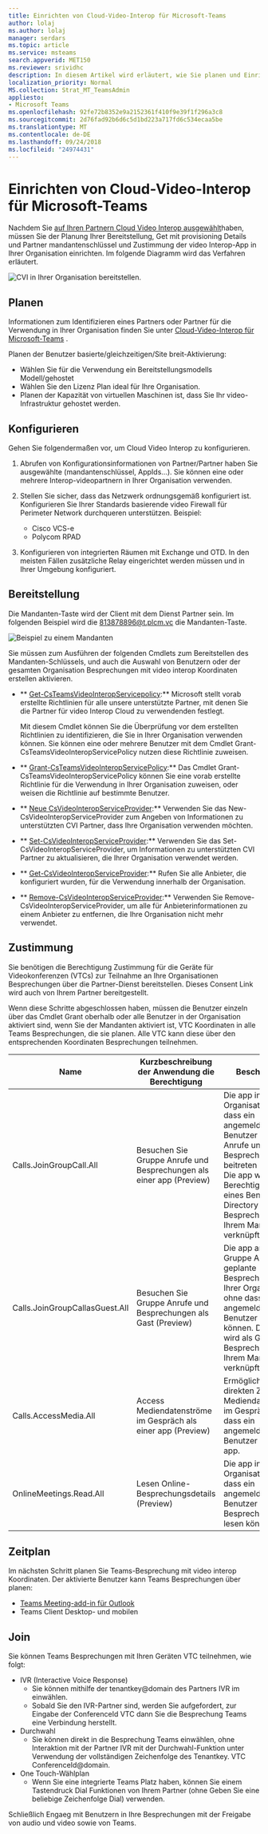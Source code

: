```yaml
---
title: Einrichten von Cloud-Video-Interop für Microsoft-Teams
author: lolaj
ms.author: lolaj
manager: serdars
ms.topic: article
ms.service: msteams
search.appverid: MET150
ms.reviewer: srividhc
description: In diesem Artikel wird erläutert, wie Sie planen und Einrichten von Cloud-Video-Interop für Benutzer in Ihrer Organisation können.
localization_priority: Normal
MS.collection: Strat_MT_TeamsAdmin
appliesto:
- Microsoft Teams
ms.openlocfilehash: 92fe72b8352e9a2152361f410f9e39f1f296a3c8
ms.sourcegitcommit: 2d76fad92b6d6c5d1bd223a717fd6c534ecaa5be
ms.translationtype: MT
ms.contentlocale: de-DE
ms.lasthandoff: 09/24/2018
ms.locfileid: "24974431"
---
```

# <a name="set-up-cloud-video-interop-for-microsoft-teams"></a>Einrichten von Cloud-Video-Interop für Microsoft-Teams

Nachdem Sie [auf Ihren Partnern Cloud Video Interop ausgewählt](cloud-video-interop.md)haben, müssen Sie der Planung Ihrer Bereitstellung, Get mit provisioning Details und Partner mandantenschlüssel und Zustimmung der video Interop-App in Ihrer Organisation einrichten. Im folgende Diagramm wird das Verfahren erläutert. 

![CVI in Ihrer Organisation bereitstellen.](media/deploying-cvi.png)

## <a name="plan"></a>Planen

Informationen zum Identifizieren eines Partners oder Partner für die Verwendung in Ihrer Organisation finden Sie unter [Cloud-Video-Interop für Microsoft-Teams](cloud-video-interop.md) . 

Planen der Benutzer basierte/gleichzeitigen/Site breit-Aktivierung: 

- Wählen Sie für die Verwendung ein Bereitstellungsmodells Modell/gehostet
- Wählen Sie den Lizenz Plan ideal für Ihre Organisation. 
- Planen der Kapazität von virtuellen Maschinen ist, dass Sie Ihr video-Infrastruktur gehostet werden.

## <a name="configure"></a>Konfigurieren 

Gehen Sie folgendermaßen vor, um Cloud Video Interop zu konfigurieren. 

1. Abrufen von Konfigurationsinformationen von Partner/Partner haben Sie ausgewählte (mandantenschlüssel, AppIds...). Sie können eine oder mehrere Interop-videopartnern in Ihrer Organisation verwenden. 

2. Stellen Sie sicher, dass das Netzwerk ordnungsgemäß konfiguriert ist. Konfigurieren Sie Ihrer Standards basierende video Firewall für Perimeter Network durchqueren unterstützen. Beispiel: 
    - Cisco VCS-e                  
    - Polycom RPAD

3. Konfigurieren von integrierten Räumen mit Exchange und OTD. In den meisten Fällen zusätzliche Relay eingerichtet werden müssen und in Ihrer Umgebung konfiguriert.


## <a name="provision"></a>Bereitstellung
 
Die Mandanten-Taste wird der Client mit dem Dienst Partner sein. Im folgenden Beispiel wird die 813878896@t.plcm.vc die Mandanten-Taste. 

![Beispiel zu einem Mandanten](media/tenant-key-example.png) 

Sie müssen zum Ausführen der folgenden Cmdlets zum Bereitstellen des Mandanten-Schlüssels, und auch die Auswahl von Benutzern oder der gesamten Organisation Besprechungen mit video interop Koordinaten erstellen aktivieren.

 
- ** [Get-CsTeamsVideoInteropServicepolicy](https://docs.microsoft.com/en-us/powershell/module/skype/get-csteamsvideointeropservicepolicy):** Microsoft stellt vorab erstellte Richtlinien für alle unsere unterstützte Partner, mit denen Sie die Partner für video Interop Cloud zu verwendenden festlegt.

    Mit diesem Cmdlet können Sie die Überprüfung vor dem erstellten Richtlinien zu identifizieren, die Sie in Ihrer Organisation verwenden können. Sie können eine oder mehrere Benutzer mit dem Cmdlet Grant-CsTeamsVideoInteropServicePolicy nutzen diese Richtlinie zuweisen.
 
- ** [Grant-CsTeamsVideoInteropServicePolicy](https://docs.microsoft.com/en-us/powershell/module/skype/grant-csteamsvideointeropservicepolicy):** Das Cmdlet Grant-CsTeamsVideoInteropServicePolicy können Sie eine vorab erstellte Richtlinie für die Verwendung in Ihrer Organisation zuweisen, oder weisen die Richtlinie auf bestimmte Benutzer.
 
- ** [Neue CsVideoInteropServiceProvider](https://docs.microsoft.com/en-us/powershell/module/skype/new-csvideointeropserviceprovider):** Verwenden Sie das New-CsVideoInteropServiceProvider zum Angeben von Informationen zu unterstützten CVI Partner, dass Ihre Organisation verwenden möchten.
 
- ** [Set-CsVideoInteropServiceProvider](https://docs.microsoft.com/en-us/powershell/module/skype/set-csvideointeropserviceprovider):** Verwenden Sie das Set-CsVideoInteropServiceProvider, um Informationen zu unterstützten CVI Partner zu aktualisieren, die Ihrer Organisation verwendet werden.
 
- ** [Get-CsVideoInteropServiceProvider](https://docs.microsoft.com/en-us/powershell/module/skype/get-csvideointeropserviceprovider):** Rufen Sie alle Anbieter, die konfiguriert wurden, für die Verwendung innerhalb der Organisation.
 
- ** [Remove-CsVideoInteropServiceProvider](https://docs.microsoft.com/en-us/powershell/module/skype/remove-csvideointeropserviceprovider):** Verwenden Sie Remove-CsVideoInteropServiceProvider, um alle für Anbieterinformationen zu einem Anbieter zu entfernen, die Ihre Organisation nicht mehr verwendet.  
 
## <a name="consent"></a>Zustimmung

Sie benötigen die Berechtigung Zustimmung für die Geräte für Videokonferenzen (VTCs) zur Teilnahme an Ihre Organisationen Besprechungen über die Partner-Dienst bereitstellen. Dieses Consent Link wird auch von Ihrem Partner bereitgestellt.  
 
Wenn diese Schritte abgeschlossen haben, müssen die Benutzer einzeln über das Cmdlet Grant oberhalb oder alle Benutzer in der Organisation aktiviert sind, wenn Sie der Mandanten aktiviert ist, VTC Koordinaten in alle Teams Besprechungen, die sie planen. Alle VTC kann diese über den entsprechenden Koordinaten Besprechungen teilnehmen.


|Name|Kurzbeschreibung der Anwendung die Berechtigung| Beschreibung|
|--|--|---|
|Calls.JoinGroupCall.All|Besuchen Sie Gruppe Anrufe und Besprechungen als einer app (Preview)|Die app in Ihrer Organisation, ohne dass ein angemeldeten Benutzer Gruppe Anrufe und geplante Besprechungen beitreten können.  Die app wird mit den Berechtigungen eines Benutzers Directory bei Besprechungen in Ihrem Mandanten verknüpft werden.|
|Calls.JoinGroupCallasGuest.All|Besuchen Sie Gruppe Anrufe und Besprechungen als Gast (Preview)|Die app anonym Gruppe Anrufe und geplante Besprechungen in Ihrer Organisation, ohne dass ein angemeldeten Benutzer beitreten können.  Die app wird als Gast bei Besprechungen in Ihrem Mandanten verknüpft werden.|
|Calls.AccessMedia.All|Access Mediendatenströme im Gespräch als einer app (Preview)|Ermöglicht die direkten Zugriff auf Mediendatenströme im Gespräch, ohne dass ein angemeldeten Benutzer erhalten-app.|
|OnlineMeetings.Read.All|Lesen Online-Besprechungsdetails (Preview)|Die app in Ihrer Organisation, ohne dass ein angemeldeten Benutzer Online Besprechungsdetails lesen können.|

## <a name="schedule"></a>Zeitplan

Im nächsten Schritt planen Sie Teams-Besprechung mit video interop Koordinaten. Der aktivierte Benutzer kann Teams Besprechungen über planen:
- [Teams Meeting-add-in für Outlook](teams-add-in-for-outlook.md)
- Teams Client Desktop- und mobilen


## <a name="join"></a>Join

Sie können Teams Besprechungen mit Ihren Geräten VTC teilnehmen, wie folgt:
 
- IVR (Interactive Voice Response)
    - Sie können mithilfe der tenantkey@domain des Partners IVR im einwählen. 
    - Sobald Sie den IVR-Partner sind, werden Sie aufgefordert, zur Eingabe der ConferenceId VTC dann Sie die Besprechung Teams eine Verbindung herstellt.
- Durchwahl
    - Sie können direkt in die Besprechung Teams einwählen, ohne Interaktion mit der Partner IVR mit der Durchwahl-Funktion unter Verwendung der vollständigen Zeichenfolge des Tenantkey. VTC ConferenceId@domain.
- One Touch-Wählplan
    - Wenn Sie eine integrierte Teams Platz haben, können Sie einem Tastendruck Dial Funktionen von Ihrem Partner (ohne Geben Sie eine beliebige Zeichenfolge Dial) verwenden.

Schließlich Engaeg mit Benutzern in Ihre Besprechungen mit der Freigabe von audio und video sowie von Teams. 